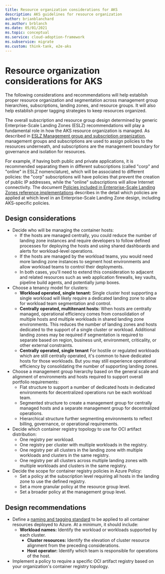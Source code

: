 ```yaml
---
title: Resource organization considerations for AKS
description: AKS guidelines for resource organization
author: brianblanchard
ms.author: brblanch
ms.date: 05/01/2021
ms.topic: conceptual
ms.service: cloud-adoption-framework
ms.subservice: migrate
ms.custom: think-tank, e2e-aks
---
```


# Resource organization considerations for AKS

The following considerations and recommendations will help establish proper resource organization and segmentation across management group hierarchies, subscriptions, landing zones, and resource groups. It will also help establish proper tagging strategies to keep resources organized.

The overall subscription and resource group design determined by generic Enterprise-Scale Landing Zones (ESLZ) recommendations will play a fundamental role in how the AKS resource organization is managed. As described in [ESLZ Management group and subscription organization](/azure/cloud-adoption-framework/ready/enterprise-scale/management-group-and-subscription-organization), management groups and subscriptions are used to assign policies to the resources underneath, and subscriptions are the management boundary for governance and isolation for resources.

For example, if having both public and private applications, it is recommended separating them in different subscriptions (called "corp" and "online" in ESLZ nomenclature), which will be associated to different policies: the "corp" subscriptions will have policies that prevent the creation of public IP addresses, while the "online" subscriptions will allow Internet connectivity. The document [Policies included in Enterprise-Scale Landing Zones reference implementations](https://github.com/Azure/Enterprise-Scale/blob/main/docs/ESLZ-Policies.md) describes in the detail which policies are applied at which level in an Enterprise-Scale Landing Zone design, including AKS-specific policies.

## Design considerations

- Decide who will be managing the container hosts:
  - If the hosts are managed centrally, you could reduce the number of landing zone instances and require developers to follow defined processes for deploying the hosts and using shared dashboards and alerts for workload-level operations.
  - If the hosts are managed by the workload teams, you would need more landing zone instances to segment host environments and allow workload teams to control their deployments.
  - In both cases, you'll need to extend this consideration to adjacent and related resources such as web application firewalls, key vaults, pipeline build agents, and potentially jump boxes.
- Choose a tenancy model for clusters:
  - **Workload operated, single tenant:** Single cluster host supporting a single workload will likely require a dedicated landing zone to allow for workload team segmentation and control.
  - **Centrally operated, multitenant hosts:** When hosts are centrally managed, operational efficiency comes from consolidation of multiple hosts and multiple workloads in shared landing zone environments. This reduces the number of landing zones and hosts dedicated to the support of a single cluster or workload.
    Additional landing zones may be required if segmentation is required to separate based on region, business unit, environment, criticality, or other external constraints.
  - **Centrally operated, single tenant** For hostile or regulated workloads which are still centrally operated, it's common to have dedicated hosts for those workloads. But you may still experience operational efficiency by consolidating the number of supporting landing zones.
- Choose a management group hierarchy based on the general scale and alignment of environments and hosts required to support overall portfolio requirements:
  - Flat structure to support a number of dedicated hosts in dedicated environments for decentralized operations run be each workload team.
  - Segmented structure to create a management group for centrally managed hosts and a separate management group for decentralized operations.
  - Hierarchical structure further segmenting environments to reflect billing, governance, or operational requirements.
- Decide which container registry topology to use for OCI artifact distribution:
  - One registry per workload.
  - One registry per cluster with multiple workloads in the registry.
  - One registry per all clusters in the landing zone with multiple workloads and clusters in the same registry.
  - One registry per all clusters across multiple landing zones with multiple workloads and clusters in the same registry.
- Decide the scope for container registry policies in Azure Policy:
  - Set a policy at the subscription level requiring all hosts in the landing zone to use the defined registry.
  - Set a more granular policy at the resource group level.
  - Set a broader policy at the management group level.

## Design recommendations

- Define a [naming and tagging standard](../../ready/azure-best-practices/naming-and-tagging.md) to be applied to all container resources deployed to Azure. At a minimum, it should include:
  - **Workload names:** Identify the workload or workloads supported by each cluster.
    - **Cluster resources:** Identify the elevation of cluster resource alignment from the preceding considerations.
    - **Host operator:** Identify which team is responsible for operations of the host.
- Implement a policy to require a specific OCI artifact registry based on your organization's container registry topology.
